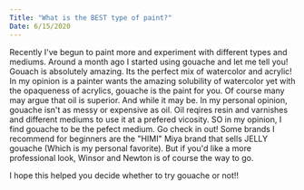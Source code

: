 ```yaml
---
Title: "What is the BEST type of paint?"
Date: 6/15/2020
---
```


Recently I've begun to paint more and experiment with different types and mediums. Around a month ago I started using gouache and let me tell you!
Gouach is absolutely amazing. Its the perfect mix of watercolor and acrylic! In my opinion is a painter wants the amazing solubility of watercolor yet with the opaqueness of acrylics, gouache is the paint for you.
Of course many may argue that oil is superior. And while it may be. In my personal opinion, gouache isn't as messy or expensive as oil. Oil reqires resin and varnishes and different mediums to use it at a prefered vicosity. 
SO in my opinion, I find gouache to be the pefect medium. Go check in out! Some brands I recommend for beginners are the "HIMI" Miya brand that sells JELLY gouache (Which is my personal favorite).
But if you'd like a more professional look, Winsor and Newton is of course the way to go.

I hope this helped you decide whether to try gouache or not!!
